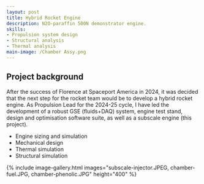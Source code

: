 ```yaml
---
layout: post
title: Hybrid Rocket Engine
description: N2O-paraffin 500N demonstrator engine. 
skills: 
- Propulsion system design
- Structural analysis
- Thermal analysis
main-image: /Chamber Assy.png 
---
```


## Project background
After the success of Florence at Spaceport America in 2024, it was decided that the next step for the rocket team would be to develop a hybrid rocket engine. As Propulsion Lead for the 2024-25 cycle, I have led the development of a robust GSE (fluids+DAQ) system, engine test stand, design and optimisation software suite, as well as a subscale engine (this project).

- Engine sizing and simulation
- Mechanical design
- Thermal simulation
- Structural simulation

{% include image-gallery.html images="subscale-injector.JPEG, chamber-fuel.JPG, chamber-phenolic.JPG" height="400" %}

